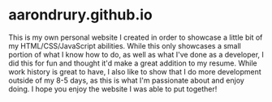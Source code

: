 # aarondrury.github.io

This is my own personal website I created in order to showcase a little bit of my HTML/CSS/JavaScript abilities. While this only showcases a small portion of what I know how to do, as well as what I've done as a 
developer, I did this for fun and thought it'd make a great addition to my resume. While work history is great to have, I also like to show that I do more development outside of my 8-5 days, as this is 
what I'm passionate about and enjoy doing. I hope you enjoy the website I was able to put together!
